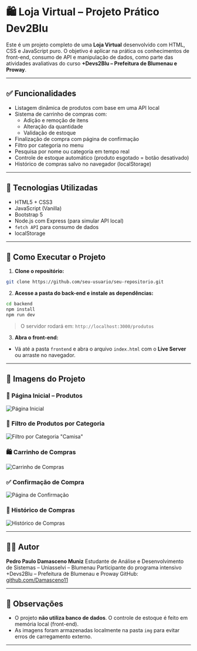 # 🛍️ Loja Virtual – Projeto Prático Dev2Blu

Este é um projeto completo de uma **Loja Virtual** desenvolvido com HTML, CSS e JavaScript puro. O objetivo é aplicar na prática os conhecimentos de front-end, consumo de API e manipulação de dados, como parte das atividades avaliativas do curso **+Devs2Blu – Prefeitura de Blumenau e Proway**.

---

## ✅ Funcionalidades

- Listagem dinâmica de produtos com base em uma API local
- Sistema de carrinho de compras com:
  - Adição e remoção de itens
  - Alteração da quantidade
  - Validação de estoque
- Finalização de compra com página de confirmação
- Filtro por categoria no menu
- Pesquisa por nome ou categoria em tempo real
- Controle de estoque automático (produto esgotado = botão desativado)
- Histórico de compras salvo no navegador (localStorage)

---

## 🚀 Tecnologias Utilizadas

- HTML5 + CSS3
- JavaScript (Vanilla)
- Bootstrap 5
- Node.js com Express (para simular API local)
- `fetch API` para consumo de dados
- localStorage

---

## 🧩 Como Executar o Projeto

1. **Clone o repositório:**

```bash
git clone https://github.com/seu-usuario/seu-repositorio.git
````

2. **Acesse a pasta do back-end e instale as dependências:**

```bash
cd backend
npm install
npm run dev
```

> O servidor rodará em: `http://localhost:3000/produtos`

3. **Abra o front-end:**

* Vá até a pasta `frontend` e abra o arquivo `index.html` com o **Live Server** ou arraste no navegador.

---

## 📸 Imagens do Projeto

### 🛒 Página Inicial – Produtos

![Página Inicial](./img/site.png)

### 🔎 Filtro de Produtos por Categoria

![Filtro por Categoria "Camisa"](./img/filtro-camis-ativo.png)

### 🛍️ Carrinho de Compras

![Carrinho de Compras](./img/carrinho.png)

### ✅ Confirmação de Compra

![Página de Confirmação](./img/confirmacao-compra.png)

### 📜 Histórico de Compras

![Histórico de Compras](./img/carrinho-confirmacao.png)

---

## 👨‍💻 Autor

**Pedro Paulo Damasceno Muniz**
Estudante de Análise e Desenvolvimento de Sistemas – Uniasselvi – Blumenau
Participante do programa intensivo +Devs2Blu – Prefeitura de Blumenau e Proway
GitHub: [github.com/Damasceno11](https://github.com/Damasceno11)

---

## 📌 Observações

* O projeto **não utiliza banco de dados**. O controle de estoque é feito em memória local (front-end).
* As imagens foram armazenadas localmente na pasta `img` para evitar erros de carregamento externo.

---

